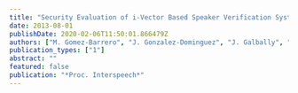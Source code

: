 ```yaml
---
title: "Security Evaluation of i-Vector Based Speaker Verification Systems Against Hill-Climbing Attacks"
date: 2013-08-01
publishDate: 2020-02-06T11:50:01.866479Z
authors: ["M. Gomez-Barrero", "J. Gonzalez-Dominguez", "J. Galbally", "J. Gonzalez-Rodriguez"]
publication_types: ["1"]
abstract: ""
featured: false
publication: "*Proc. Interspeech*"
---
```


